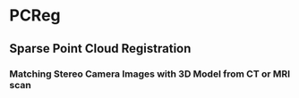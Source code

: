 # PCReg
## Sparse Point Cloud Registration
### Matching Stereo Camera Images with 3D Model from CT or MRI scan
